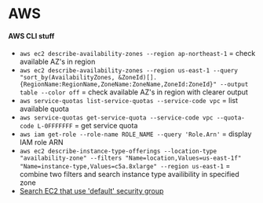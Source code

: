 # AWS

#### AWS CLI stuff

- `aws ec2 describe-availability-zones --region ap-northeast-1` = check available AZ's in region
- `aws ec2 describe-availability-zones --region us-east-1 --query "sort_by(AvailabilityZones, &ZoneId)[].{RegionName:RegionName,ZoneName:ZoneName,ZoneId:ZoneId}" --output table --color off` = check available AZ's in region with clearer output
- `aws service-quotas list-service-quotas --service-code vpc` = list available quota
- `aws service-quotas get-service-quota --service-code vpc --quota-code L-0FFFFFFF` = get service quota
- `aws iam get-role --role-name ROLE_NAME --query 'Role.Arn'` = display IAM role ARN
- `aws ec2 describe-instance-type-offerings --location-type "availability-zone" --filters "Name=location,Values=us-east-1f" "Name=instance-type,Values=c5a.8xlarge" --region us-east-1` = combine two filters and search instance type availibility in specified zone
- [Search EC2 that use 'default' security group](https://github.com/Chri100pher/AWS/blob/c6c063e87d8a56cbaf49e8279b1e69dfe7fe9e87/ec2sgdefault.sh)
